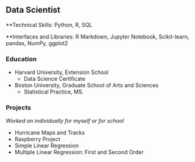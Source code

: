 ## Data Scientist

**Technical Skills: Python, R, SQL

**Interfaces and Libraries: R Markdown, Jupyter Notebook, Scikit-learn, pandas, NumPy, ggplot2

### Education
  + Harvard University, Extension School
    - Data Science Certificate
  + Boston University, Graduate School of Arts and Sciences
    - Statistical Practice, MS.

### Projects

*Worked on individually for myself or for school*

  + Hurricane Maps and Tracks
  + Raspberry Project
  + Simple Linear Regression
  + Multiple Linear Regression: First and Second Order


